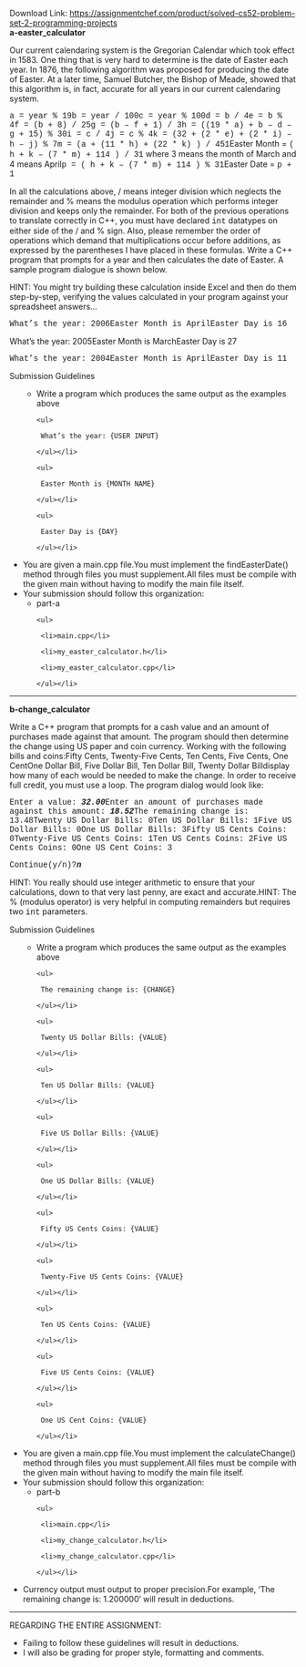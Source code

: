 Download Link: https://assignmentchef.com/product/solved-cs52-problem-set-2-programming-projects
<br>
<strong>a-easter_calculator</strong>

Our current calendaring system is the Gregorian Calendar which took effect in 1583.  One thing that is very hard to determine is the date of Easter each year.  In 1876, the following algorithm was proposed for producing the date of Easter.  At a later time, Samuel Butcher, the Bishop of Meade, showed that this algorithm is, in fact, accurate for all years in our current calendaring system.

<span style="font-family: Courier New;">a = year % 19b = year / 100c = year % 100d = b / 4e = b % 4f = (b + 8) / 25g = (b – f + 1) / 3h = ((19 * a) + b – d – g + 15) % 30i = c / 4j = c % 4k = (32 + (2 * e) + (2 * i) – h – j) % 7m = (a + (11 * h) + (22 * k) ) / 451</span>Easter Month = <span style="font-family: Courier New;">( h + k – (7 * m) + 114 ) / 31</span>                     where 3 means the month of March and 4 means April<span style="font-family: Courier New;">p = ( h + k – (7 * m) + 114 ) % 31</span>Easter Date = <span style="font-family: Courier New;">p + 1</span>

In all the calculations above, / means integer division which neglects the remainder and % means the modulus operation which performs integer division and keeps only the remainder.  For both of the previous operations to translate correctly in C++, you must have declared <span style="font-family: Courier New;">int</span> datatypes on either side of the / and % sign.  Also, please remember the order of operations which demand that multiplications occur before additions, as expressed by the parentheses I have placed in these formulas.  Write a C++ program that prompts for a year and then calculates the date of Easter.  A sample program dialogue is shown below.

HINT: You might try building these calculation inside Excel and then do them step-by-step, verifying the values calculated in your program against your spreadsheet answers…

<span style="font-family: Courier New;">What’s the year: 2006Easter Month is AprilEaster Day is 16</span>

What’s the year: 2005Easter Month is MarchEaster Day is 27

<span style="font-family: Courier New;">What’s the year: 2004Easter Month is AprilEaster Day is 11</span>

Submission Guidelines

<ul>

 <li style="list-style-type: none;">

  <ul>

   <li>Write a program which produces the same output as the examples above

    <ul>

     What’s the year: {USER INPUT}

    </ul></li>

  </ul></li>

</ul>




<ul>

 <li style="list-style-type: none;">

  <ul>

   <li style="list-style-type: none;">

    <ul>

     Easter Month is {MONTH NAME}

    </ul></li>

  </ul></li>

</ul>




<ul>

 <li style="list-style-type: none;">

  <ul>

   <li style="list-style-type: none;">

    <ul>

     Easter Day is {DAY}

    </ul></li>

  </ul></li>

</ul>




<ul>

 <li style="list-style-type: none;"></li>

 <li>You are given a main.cpp file.You must implement the findEasterDate() method through files you must supplement.All files must be compile with the given main without having to modify the main file itself.</li>

 <li>Your submission should follow this organization:

  <ul>

   <li>part-a

    <ul>

     <li>main.cpp</li>

     <li>my_easter_calculator.h</li>

     <li>my_easter_calculator.cpp</li>

    </ul></li>

  </ul></li>

</ul>

<hr>

<strong>b-change_calculator</strong>

Write a C++ program that prompts for a cash value and an amount of purchases made against that amount.  The program should then determine the change using US paper and coin currency. Working with the following bills and coins:Fifty Cents, Twenty-Five Cents, Ten Cents, Five Cents, One CentOne Dollar Bill, Five Dollar Bill, Ten Dollar Bill, Twenty Dollar Billdisplay how many of each would be needed to make the change.  In order to receive full credit, you must use a loop.  The program dialog would look like:

<span style="font-family: Courier New;">Enter a value:<strong><em> 32.00</em></strong>Enter an amount of purchases made against this amount: <strong><em>18.52</em></strong>The remaining change is: 13.48Twenty US Dollar Bills: 0Ten US Dollar Bills: 1Five US Dollar Bills: 0One US Dollar Bills: 3Fifty US Cents Coins: 0Twenty-Five US Cents Coins: 1Ten US Cents Coins: 2Five US Cents Coins: 0One US Cent Coins: 3</span>

<span style="font-family: Courier New;">Continue(y/n)?<strong><em>n</em></strong></span>

HINT: You really should use integer arithmetic to ensure that your calculations, down to that very last penny, are exact and accurate.HINT: The % (modulus operator) is very helpful in computing remainders but requires two <span style="font-family: Courier New;">int</span> parameters.

Submission Guidelines

<ul>

 <li style="list-style-type: none;">

  <ul>

   <li>Write a program which produces the same output as the examples above

    <ul>

     The remaining change is: {CHANGE}

    </ul></li>

  </ul></li>

</ul>




<ul>

 <li style="list-style-type: none;">

  <ul>

   <li style="list-style-type: none;">

    <ul>

     Twenty US Dollar Bills: {VALUE}

    </ul></li>

  </ul></li>

</ul>




<ul>

 <li style="list-style-type: none;">

  <ul>

   <li style="list-style-type: none;">

    <ul>

     Ten US Dollar Bills: {VALUE}

    </ul></li>

  </ul></li>

</ul>




<ul>

 <li style="list-style-type: none;">

  <ul>

   <li style="list-style-type: none;">

    <ul>

     Five US Dollar Bills: {VALUE}

    </ul></li>

  </ul></li>

</ul>




<ul>

 <li style="list-style-type: none;">

  <ul>

   <li style="list-style-type: none;">

    <ul>

     One US Dollar Bills: {VALUE}

    </ul></li>

  </ul></li>

</ul>




<ul>

 <li style="list-style-type: none;">

  <ul>

   <li style="list-style-type: none;">

    <ul>

     Fifty US Cents Coins: {VALUE}

    </ul></li>

  </ul></li>

</ul>




<ul>

 <li style="list-style-type: none;">

  <ul>

   <li style="list-style-type: none;">

    <ul>

     Twenty-Five US Cents Coins: {VALUE}

    </ul></li>

  </ul></li>

</ul>




<ul>

 <li style="list-style-type: none;">

  <ul>

   <li style="list-style-type: none;">

    <ul>

     Ten US Cents Coins: {VALUE}

    </ul></li>

  </ul></li>

</ul>




<ul>

 <li style="list-style-type: none;">

  <ul>

   <li style="list-style-type: none;">

    <ul>

     Five US Cents Coins: {VALUE}

    </ul></li>

  </ul></li>

</ul>




<ul>

 <li style="list-style-type: none;">

  <ul>

   <li style="list-style-type: none;">

    <ul>

     One US Cent Coins: {VALUE}

    </ul></li>

  </ul></li>

</ul>




<ul>

 <li style="list-style-type: none;"></li>

 <li>You are given a main.cpp file.You must implement the calculateChange() method through files you must supplement.All files must be compile with the given main without having to modify the main file itself.</li>

 <li>Your submission should follow this organization:

  <ul>

   <li>part-b

    <ul>

     <li>main.cpp</li>

     <li>my_change_calculator.h</li>

     <li>my_change_calculator.cpp</li>

    </ul></li>

  </ul></li>

</ul>

<ul>

 <li>Currency output must output to proper precision.For example, ‘The remaining change is: 1.200000’ will result in deductions.</li>

</ul>

<hr>

REGARDING THE ENTIRE ASSIGNMENT:

<ul>

 <li>Failing to follow these guidelines will result in deductions.</li>

 <li>I will also be grading for proper style, formatting and comments.</li>

</ul>